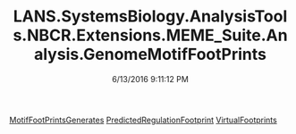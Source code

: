﻿---
title: LANS.SystemsBiology.AnalysisTools.NBCR.Extensions.MEME_Suite.Analysis.GenomeMotifFootPrints
date: 6/13/2016 9:11:12 PM
---

[MotifFootPrintsGenerates](T-LANS.SystemsBiology.AnalysisTools.NBCR.Extensions.MEME_Suite.Analysis.GenomeMotifFootPrints.MotifFootPrintsGenerates.html)
[PredictedRegulationFootprint](T-LANS.SystemsBiology.AnalysisTools.NBCR.Extensions.MEME_Suite.Analysis.GenomeMotifFootPrints.PredictedRegulationFootprint.html)
[VirtualFootprints](T-LANS.SystemsBiology.AnalysisTools.NBCR.Extensions.MEME_Suite.Analysis.GenomeMotifFootPrints.VirtualFootprints.html)
